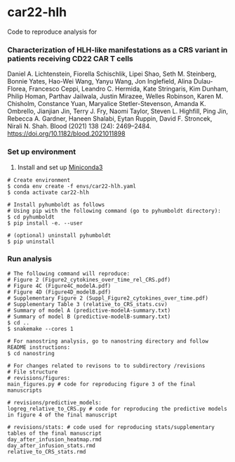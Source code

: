 # car22-hlh
Code to reproduce analysis for 

### Characterization of HLH-like manifestations as a CRS variant in patients receiving CD22 CAR T cells
Daniel A. Lichtenstein, Fiorella Schischlik, Lipei Shao, Seth M. Steinberg, Bonnie Yates, Hao-Wei Wang, Yanyu Wang, Jon Inglefield, Alina Dulau-Florea, Francesco Ceppi, Leandro C. Hermida, Kate Stringaris, Kim Dunham, Philip Homan, Parthav Jailwala, Justin Mirazee, Welles Robinson, Karen M. Chisholm, Constance Yuan, Maryalice Stetler-Stevenson, Amanda K. Ombrello, Jianjian Jin, Terry J. Fry, Naomi Taylor, Steven L. Highfill, Ping Jin, Rebecca A. Gardner, Haneen Shalabi, Eytan Ruppin, David F. Stroncek, Nirali N. Shah. Blood (2021) 138 (24): 2469–2484. https://doi.org/10.1182/blood.2021011898

### Set up environment
1. Install and set up [Miniconda3](https://docs.conda.io/en/latest/miniconda.html)
```
# Create environment
$ conda env create -f envs/car22-hlh.yaml
$ conda activate car22-hlh

# Install pyhumboldt as follows
# Using pip with the following command (go to pyhumboldt directory):
$ cd pyhumboldt
$ pip install -e. --user

# (optional) uninstall pyhumboldt
$ pip uninstall
```

###  Run analysis
```
# The following command will reproduce:
# Figure 2 (Figure2_cytokines_over_time_rel_CRS.pdf)
# Figure 4C (Figure4C_modelA.pdf)
# Figure 4D (Figure4D_modelB.pdf)
# Supplementary Figure 2 (Suppl_Figure2_cytokines_over_time.pdf)
# Supplementary Table 3 (relative_to_CRS_stats.csv)
# Summary of model A (predictive-modelA-summary.txt)
# Summary of model B (predictive-modelB-summary.txt)
$ cd ..
$ snakemake --cores 1

# For nanostring analysis, go to nanostring directory and follow README instructions:
$ cd nanostring

# For changes related to revisons to to subdirectory /revisions
# File structure
# revisions/figures:
main_figures.py # code for reproducing figure 3 of the final manuscripts

# revisions/predictive_models:
logreg_relative_to_CRS.py # code for reproducing the predictive models in figure 4 of the final manuscript

# revisions/stats: # code used for reproducing stats/supplementary tables of the final manuscript
day_after_infusion_heatmap.rmd
day_after_infusion_stats.rmd
relative_to_CRS_stats.rmd
```

